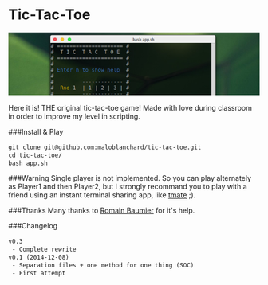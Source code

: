 # Tic-Tac-Toe

![Banner](banner.jpg "Tic-Tac-Toe")

Here it is! THE original tic-tac-toe game! Made with love during classroom in order to improve my level in scripting.


###Install & Play
```
git clone git@github.com:maloblanchard/tic-tac-toe.git
cd tic-tac-toe/
bash app.sh
```

###Warning
Single player is not implemented. So you can play alternately as Player1 and then 
Player2, but I strongly recommand you to play with a friend using an instant terminal 
sharing app, like [tmate](http://tmate.io/) ;).


###Thanks
Many thanks to [Romain Baumier](https://github.com/rbaumier) for it's help.


###Changelog
```
v0.3
 - Complete rewrite
v0.1 (2014-12-08)
 - Separation files + one method for one thing (SOC)
 - First attempt
```
